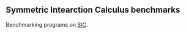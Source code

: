 ## Symmetric Intearction Calculus benchmarks

Benchmarking programs on [SIC](https://github.com/maiavictor/symmetric-interaction-calculus).
